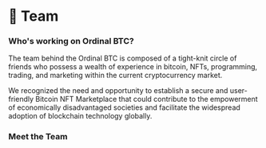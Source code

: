 # 👬 Team

### Who's working on Ordinal BTC?

The team behind the Ordinal BTC is composed of a tight-knit circle of friends who possess a wealth of experience in bitcoin, NFTs, programming, trading, and marketing within the current cryptocurrency market.

We recognized the need and opportunity to establish a secure and user-friendly Bitcoin NFT Marketplace that could contribute to the empowerment of economically disadvantaged societies and facilitate the widespread adoption of blockchain technology globally.

### Meet the Team
